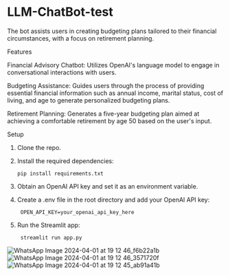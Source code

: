 # LLM-ChatBot-test




  The bot assists users in creating budgeting plans tailored to their financial circumstances, with a focus on retirement planning.

Features

  Financial Advisory Chatbot: Utilizes OpenAI's language model to engage in conversational interactions with users.

  Budgeting Assistance: Guides users through the process of providing essential financial information such as annual income, marital status, cost of living, and age to generate personalized budgeting plans.

  Retirement Planning: Generates a five-year budgeting plan aimed at achieving a comfortable retirement by age 50 based on the user's input.

Setup

  1. Clone the repo.
  2. Install the required dependencies:
     
         pip install requirements.txt
         
  4. Obtain an OpenAI API key and set it as an environment variable.

  6. Create a .env file in the root directory and add your OpenAI API key:
     
          OPEN_API_KEY=your_openai_api_key_here
  7. Run the Streamlit app:
     
          streamlit run app.py


![WhatsApp Image 2024-04-01 at 19 12 46_f6b22a1b](https://github.com/bhupendra1024/LLM-ChatBot-test/assets/68160975/718ef2bb-3389-4706-8975-4d780c6bf280)
![WhatsApp Image 2024-04-01 at 19 12 46_3571720f](https://github.com/bhupendra1024/LLM-ChatBot-test/assets/68160975/9621a5dc-d68c-4175-8201-50b62fe793f3)
![WhatsApp Image 2024-04-01 at 19 12 45_ab91a41b](https://github.com/bhupendra1024/LLM-ChatBot-test/assets/68160975/cacdb2ec-e357-4da8-adff-ffa4fd1218f9)







